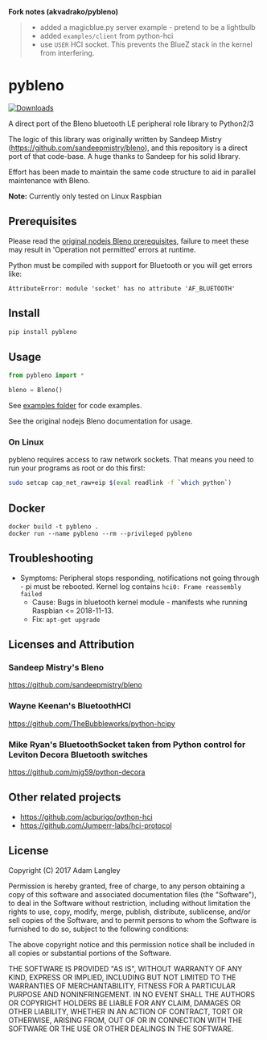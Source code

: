 **Fork notes (akvadrako/pybleno)**
> - added a magicblue.py server example - pretend to be a lightbulb
> - added `examples/client` from python-hci
> - use `USER` HCI socket. This prevents the BlueZ stack in the kernel from interfering.

# pybleno
[![Downloads](https://pepy.tech/badge/pybleno)](https://pepy.tech/project/pybleno)

A direct port of the Bleno bluetooth LE peripheral role library to Python2/3

The logic of this library was originally written by Sandeep Mistry (https://github.com/sandeepmistry/bleno),
and this repository is a direct port of that code-base. A huge thanks to Sandeep for his solid library.

Effort has been made to maintain the same code structure to aid in parallel maintenance with Bleno.

__Note:__ Currently only tested on Linux Raspbian

## Prerequisites

Please read the [original nodejs Bleno prerequisites](https://github.com/noble/bleno#prerequisites), failure to meet these may result in 'Operation not permitted' errors at runtime.

Python must be compiled with support for Bluetooth or you will get errors like:

```
AttributeError: module 'socket' has no attribute 'AF_BLUETOOTH'
```

## Install

```sh
pip install pybleno
```

## Usage

```python
from pybleno import *

bleno = Bleno()
```

See [examples folder](https://github.com/Adam-Langley/pybleno/blob/master/examples) for code examples.

See the original nodejs Bleno documentation for usage.

### On Linux

pybleno requires access to raw network sockets. That means you need to
run your programs as root or do this first:

```sh
sudo setcap cap_net_raw+eip $(eval readlink -f `which python`)
```
## Docker

```
docker build -t pybleno .
docker run --name pybleno --rm --privileged pybleno
```

## Troubleshooting
 * Symptoms: Peripheral stops responding, notifications not going through - pi must be rebooted. Kernel log contains `hci0: Frame reassembly failed`
   * Cause: Bugs in bluetooth kernel module - manifests whe running Raspbian <= 2018-11-13. 
   * Fix: `apt-get upgrade`

## Licenses and Attribution

### Sandeep Mistry's Bleno
https://github.com/sandeepmistry/bleno

### Wayne Keenan's BluetoothHCI
https://github.com/TheBubbleworks/python-hcipy

### Mike Ryan's BluetoothSocket taken from Python control for Leviton Decora Bluetooth switches
https://github.com/mjg59/python-decora

## Other related projects

- https://github.com/acburigo/python-hci
- https://github.com/Jumperr-labs/hci-protocol

## License

Copyright (C) 2017 Adam Langley

Permission is hereby granted, free of charge, to any person obtaining a copy of this software and associated documentation files (the "Software"), to deal in the Software without restriction, including without limitation the rights to use, copy, modify, merge, publish, distribute, sublicense, and/or sell copies of the Software, and to permit persons to whom the Software is furnished to do so, subject to the following conditions:

The above copyright notice and this permission notice shall be included in all copies or substantial portions of the Software.

THE SOFTWARE IS PROVIDED "AS IS", WITHOUT WARRANTY OF ANY KIND, EXPRESS OR IMPLIED, INCLUDING BUT NOT LIMITED TO THE WARRANTIES OF MERCHANTABILITY, FITNESS FOR A PARTICULAR PURPOSE AND NONINFRINGEMENT. IN NO EVENT SHALL THE AUTHORS OR COPYRIGHT HOLDERS BE LIABLE FOR ANY CLAIM, DAMAGES OR OTHER LIABILITY, WHETHER IN AN ACTION OF CONTRACT, TORT OR OTHERWISE, ARISING FROM, OUT OF OR IN CONNECTION WITH THE SOFTWARE OR THE USE OR OTHER DEALINGS IN THE SOFTWARE.
